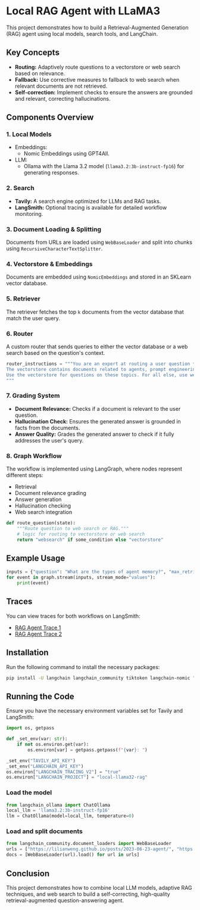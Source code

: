 
# Local RAG Agent with LLaMA3

This project demonstrates how to build a Retrieval-Augmented Generation (RAG) agent using local models, search tools, and LangChain.

## Key Concepts

- **Routing:** Adaptively route questions to a vectorstore or web search based on relevance.
- **Fallback:** Use corrective measures to fallback to web search when relevant documents are not retrieved.
- **Self-correction:** Implement checks to ensure the answers are grounded and relevant, correcting hallucinations.

## Components Overview

### 1. **Local Models**
- Embeddings:
  - Nomic Embeddings using GPT4All.
- LLM:
  - Ollama with the Llama 3.2 model (`llama3.2:3b-instruct-fp16`) for generating responses.

### 2. **Search**
- **Tavily:** A search engine optimized for LLMs and RAG tasks.
- **LangSmith:** Optional tracing is available for detailed workflow monitoring.

### 3. **Document Loading & Splitting**
Documents from URLs are loaded using `WebBaseLoader` and split into chunks using `RecursiveCharacterTextSplitter`.

### 4. **Vectorstore & Embeddings**
Documents are embedded using `NomicEmbeddings` and stored in an SKLearn vector database.

### 5. **Retriever**
The retriever fetches the top `k` documents from the vector database that match the user query.

### 6. **Router**
A custom router that sends queries to either the vector database or a web search based on the question's context.

```python
router_instructions = """You are an expert at routing a user question to a vectorstore or web search.
The vectorstore contains documents related to agents, prompt engineering, and adversarial attacks.
Use the vectorstore for questions on these topics. For all else, use web-search.
"""
```

### 7. **Grading System**
- **Document Relevance:** Checks if a document is relevant to the user question.
- **Hallucination Check:** Ensures the generated answer is grounded in facts from the documents.
- **Answer Quality:** Grades the generated answer to check if it fully addresses the user's query.

### 8. **Graph Workflow**
The workflow is implemented using LangGraph, where nodes represent different steps:
- Retrieval
- Document relevance grading
- Answer generation
- Hallucination checking
- Web search integration

```python
def route_question(state):
    """Route question to web search or RAG."""
    # logic for routing to vectorstore or web search
    return "websearch" if some_condition else "vectorstore"
```

## Example Usage

```python
inputs = {"question": "What are the types of agent memory?", "max_retries": 3}
for event in graph.stream(inputs, stream_mode="values"):
    print(event)
```

## Traces

You can view traces for both workflows on LangSmith:

- [RAG Agent Trace 1](https://smith.langchain.com/public/1e01baea-53e9-4341-a6d1-b1614a800a97/r)
- [RAG Agent Trace 2](https://smith.langchain.com/public/acdfa49d-aa11-48fb-9d9c-13a687ff311f/r)

## Installation

Run the following command to install the necessary packages:

```bash
pip install -U langchain langchain_community tiktoken langchain-nomic "nomic[local]" langchain-ollama scikit-learn langgraph tavily-python bs4
```

## Running the Code

Ensure you have the necessary environment variables set for Tavily and LangSmith:

```python
import os, getpass

def _set_env(var: str):
    if not os.environ.get(var):
        os.environ[var] = getpass.getpass(f"{var}: ")

_set_env("TAVILY_API_KEY")
_set_env("LANGCHAIN_API_KEY")
os.environ["LANGCHAIN_TRACING_V2"] = "true"
os.environ["LANGCHAIN_PROJECT"] = "local-llama32-rag"
```

### Load the model

```python
from langchain_ollama import ChatOllama
local_llm = 'llama3.2:3b-instruct-fp16'
llm = ChatOllama(model=local_llm, temperature=0)
```

### Load and split documents

```python
from langchain_community.document_loaders import WebBaseLoader
urls = ["https://lilianweng.github.io/posts/2023-06-23-agent/", "https://lilianweng.github.io/posts/2023-03-15-prompt-engineering/"]
docs = [WebBaseLoader(url).load() for url in urls]
```

## Conclusion

This project demonstrates how to combine local LLM models, adaptive RAG techniques, and web search to build a self-correcting, high-quality retrieval-augmented question-answering agent.
